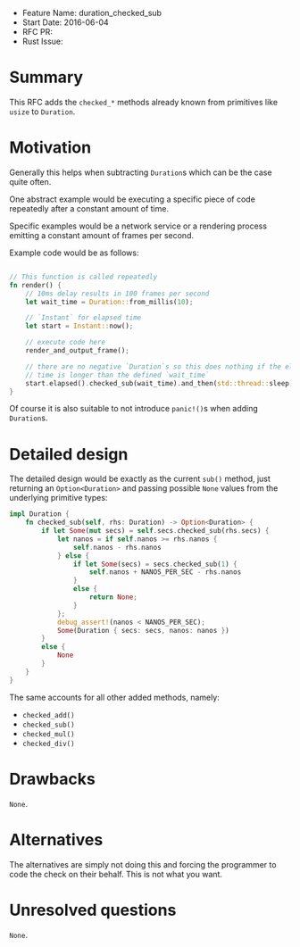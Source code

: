 - Feature Name: duration_checked_sub
- Start Date: 2016-06-04
- RFC PR:
- Rust Issue:

# Summary
[summary]: #summary

This RFC adds the `checked_*` methods already known from primitives like
`usize` to `Duration`.

# Motivation
[motivation]: #motivation

Generally this helps when subtracting `Duration`s which can be the case quite
often.

One abstract example would be executing a specific piece of code repeatedly
after a constant amount of time.

Specific examples would be a network service or a rendering process emitting a
constant amount of frames per second.

Example code would be as follows:

```rust

// This function is called repeatedly
fn render() {
    // 10ms delay results in 100 frames per second
    let wait_time = Duration::from_millis(10);

    // `Instant` for elapsed time
    let start = Instant::now();

    // execute code here
    render_and_output_frame();

    // there are no negative `Duration`s so this does nothing if the elapsed
    // time is longer than the defined `wait_time`
    start.elapsed().checked_sub(wait_time).and_then(std::thread::sleep);
}
```

Of course it is also suitable to not introduce `panic!()`s when adding
`Duration`s.

# Detailed design
[design]: #detailed-design

The detailed design would be exactly as the current `sub()` method, just
returning an `Option<Duration>` and passing possible `None` values from the
underlying primitive types:

```rust
impl Duration {
    fn checked_sub(self, rhs: Duration) -> Option<Duration> {
        if let Some(mut secs) = self.secs.checked_sub(rhs.secs) {
            let nanos = if self.nanos >= rhs.nanos {
                self.nanos - rhs.nanos
            } else {
                if let Some(secs) = secs.checked_sub(1) {
                    self.nanos + NANOS_PER_SEC - rhs.nanos
                }
                else {
                    return None;
                }
            };
            debug_assert!(nanos < NANOS_PER_SEC);
            Some(Duration { secs: secs, nanos: nanos })
        }
        else {
            None
        }
    }
}
```

The same accounts for all other added methods, namely:

- `checked_add()`
- `checked_sub()`
- `checked_mul()`
- `checked_div()`

# Drawbacks
[drawbacks]: #drawbacks

`None`.

# Alternatives
[alternatives]: #alternatives

The alternatives are simply not doing this and forcing the programmer to code
the check on their behalf.
This is not what you want.

# Unresolved questions
[unresolved]: #unresolved-questions

`None`.

